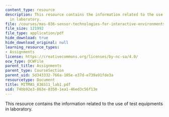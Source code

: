 ```yaml
---
content_type: resource
description: This resource contains the information related to the use of test equipments
  in laboratory.
file: /courses/mas-836-sensor-technologies-for-interactive-environments-spring-2011/74bb92e3863e83501ea146ed3c56f13e_MITMAS_836S11_lab1.pdf
file_size: 121992
file_type: application/pdf
hide_download: true
hide_download_original: null
learning_resource_types:
- Assignments
license: https://creativecommons.org/licenses/by-nc-sa/4.0/
ocw_type: OCWFile
parent_title: Assignments
parent_type: CourseSection
parent_uid: 5d343332-766a-105e-e37d-e739a91fde3a
resourcetype: Document
title: MITMAS_836S11_lab1.pdf
uid: 74bb92e3-863e-8350-1ea1-46ed3c56f13e
---
```

This resource contains the information related to the use of test equipments in laboratory.